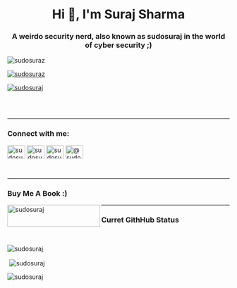 <h1 align="center">Hi 👋, I'm Suraj Sharma</h1>
<h3 align="center">A weirdo security nerd, also known as sudosuraj in the world of cyber security ;)</h3>

<p align="left"> <img src="https://komarev.com/ghpvc/?username=sudosuraz&label=Profile%20views&color=000000&style=plastic" alt="sudosuraz" /> </p>

<p align="left"> <a href="https://github.com/ryo-ma/github-profile-trophy"><img src="https://github-profile-trophy.vercel.app/?username=sudosuraz" alt="sudosuraz" /></a> </p>

<p align="left"> <a href="https://twitter.com/sudosuraj" target="blank"><img src="https://img.shields.io/twitter/follow/sudosuraj?logo=twitter&style=for-the-badge" alt="sudosuraj" /></a> </p><br><br>
<hr>
<h3 align="left">Connect with me:</h3>
<p align="left">
<a href="https://twitter.com/sudosuraj" target="_blank"><img align="center" src="https://raw.githubusercontent.com/rahuldkjain/github-profile-readme-generator/master/src/images/icons/Social/twitter.svg" alt="sudosuraj" height="30" width="40" /></a>
<a href="https://linkedin.com/in/sudosuraj" target="_blank"><img align="center" src="https://raw.githubusercontent.com/rahuldkjain/github-profile-readme-generator/master/src/images/icons/Social/linked-in-alt.svg" alt="sudosuraj" height="30" width="40" /></a>
<a href="https://instagram.com/sudosuraj" target="_blank"><img align="center" src="https://raw.githubusercontent.com/rahuldkjain/github-profile-readme-generator/master/src/images/icons/Social/instagram.svg" alt="sudosuraj" height="30" width="40" /></a>
<a href="https://medium.com/@sudosuraj" target="_blank"><img align="center" src="https://raw.githubusercontent.com/rahuldkjain/github-profile-readme-generator/master/src/images/icons/Social/medium.svg" alt="@sudosuraj" height="30" width="40" /></a>
</p><br>
<div>
  <hr>
<h3 align="left">Buy Me A Book :)</h3>
<p><a href="https://www.buymeacoffee.com/sudosuraz" target="_blank"> <img align="left" src="https://cdn.buymeacoffee.com/buttons/v2/default-yellow.png" height="50" width="210" alt="sudosuraj" />
</a>
</p>
</div>
<hr>
<div>
<p><h3 text-align="left">Curret GithHub Status</h3></p>
</div> <br>
<div>
<p><img align="center" src="https://github-readme-stats.vercel.app/api/top-langs?username=sudosuraz&show_icons=true&theme=dark&locale=en&layout=compact" alt="sudosuraj" /></p>
</div>
<div>
<p>&nbsp;<img align="center" src="https://github-readme-stats.vercel.app/api?username=sudosuraz&show_icons=true&theme=dark&locale=en" alt="sudosuraj" /></p>
</div>
<div>
<p><img align="center" src="https://github-readme-streak-stats.herokuapp.com/?user=sudosuraz&theme=dark" alt="sudosuraj" /></p>
</div>
